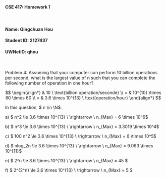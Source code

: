 #### CSE 417: Homework 1 
<br/>

#### Name: Qingchuan Hou
#### Student ID: 2127437
#### UWNetID: qhou
<br/>

Problem 4:
Assuming that your computer can perform 10 billion operations per second, what is the largest value of n such that you can complete the following number of operation in one hour?

$$
\begin{align*}
  & 10 \ \text{billion operation/seconde} \\
= & 10^{10} \times 60 \times 60 \\
= & 3.6 \times 10^{13} \ \text{operation/hour}
\end{align*}
$$

In this question, $ n \in \N$.

a) $ n^2 \le 3.6 \times 10^{13} \ \rightarrow \ n_{Max} = 6 \times 10^6$

b) $ n^3 \le 3.6 \times 10^{13} \ \rightarrow \ n_{Max} = 3.3019 \times 10^4$

c) $ 100 n^2 \le 3.6 \times 10^{13} \ \rightarrow \ n_{Max} = 6 \times 10^5$

d) $ nlog_2n \le 3.6 \times 10^{13} \ \rightarrow \ n_{Max} = 9.063 \times 10^{11}$

e) $ 2^n \le 3.6 \times 10^{13} \ \rightarrow \ n_{Max} = 45 $

f) $ 2^{2^n} \le 3.6 \times 10^{13} \ \rightarrow \ n_{Max} = 5 $
